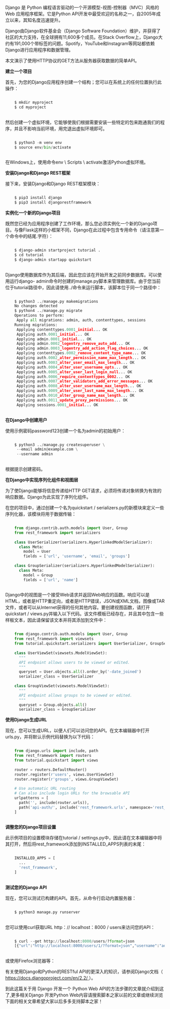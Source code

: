 Django 是 Python 编程语言驱动的一个开源模型-视图-控制器（MVC）风格的 Web 应用程序框架。它是Python
API开发中最受欢迎的名称之一，自2005年成立以来，其知名度迅速提升。

Django由Django软件基金会（Django Software
Foundation）维护，并获得了社区的大力支持，在全球拥有11,600多个成员。在Stack
Overflow上，Django大约有191,000个带标签的问题。Spotify，YouTube和Instagram等网站都依赖Django进行应用程序和数据管理。

本文演示了使用HTTP协议的GET方法从服务器获取数据的简单API。

**建立一个项目**

首先，为您的Django应用程序创建一个结构；您可以在系统上的任何位置执行此操作：

```python

    $ mkdir myproject
    $ cd myproject
    
```

然后创建一个虚拟环境，它能够使我们根据需要安装一些特定的包来跑通我们的程序，并且不影响当前环境，用完退出虚拟环境即可。

```python

    $ python3 -m venv env
    $ source env/bin/activate
    
```

在Windows上，使用命令env \ Scripts \ activate激活Python虚拟环境。

**安装Django和Django REST框架**

接下来，安装Django和Django REST框架模块：

```python

    $ pip3 install django
    $ pip3 install djangorestframework
```

**实例化一个新的Django项目**

既然您已经为应用程序创建了工作环境，那么您必须实例化一个新的Django项目。与像Flask这样的小框架不同，Django在此过程中包含专用命令（请注意第一个命令中的结尾.字符）：

```python

    $ django-admin startproject tutorial .
    $ cd tutorial
    $ django-admin startapp quickstart
    
```

Django使用数据库作为其后端，因此您应该在开始开发之前同步数据库。可以使用运行django-
admin命令时创建的manage.py脚本来管理数据库。由于您当前位于tutorial路径中，因此请使用../命令来运行脚本，该脚本位于同一个路径中：

```python

    $ python3 ../manage.py makemigrations
    No changes detected
    $ python4 ../manage.py migrate
    Operations to perform:
     Apply all migrations: admin, auth, contenttypes, sessions
    Running migrations:
     Applying contenttypes.0001_initial... OK
     Applying auth.0001_initial... OK
     Applying admin.0001_initial... OK
     Applying admin.0002_logentry_remove_auto_add... OK
     Applying admin.0003_logentry_add_action_flag_choices... OK
     Applying contenttypes.0002_remove_content_type_name... OK
     Applying auth.0002_alter_permission_name_max_length... OK
     Applying auth.0003_alter_user_email_max_length... OK
     Applying auth.0004_alter_user_username_opts... OK
     Applying auth.0005_alter_user_last_login_null... OK
     Applying auth.0006_require_contenttypes_0002... OK
     Applying auth.0007_alter_validators_add_error_messages... OK
     Applying auth.0008_alter_user_username_max_length... OK
     Applying auth.0009_alter_user_last_name_max_length... OK
     Applying auth.0010_alter_group_name_max_length... OK
     Applying auth.0011_update_proxy_permissions... OK
     Applying sessions.0001_initial... OK
    
```

**在Django中创建用户**

使用示例密码password123创建一个名为admin的初始用户：

```python

    $ python3 ../manage.py createsuperuser \
     --email admin@example.com \
     --username admin
    
```

根据提示创建密码。

**在Django中实现序列化组件和视图层**

为了使Django能够将信息传递给HTTP GET请求，必须将传递对象转换为有效的响应数据。Django为此实现了序列化组件。

在您的项目中，通过创建一个名为quickstart / serializers.py的新模块来定义一些序列化器，该模块将用于数据传输：

```python

    from django.contrib.auth.models import User, Group
    from rest_framework import serializers
     
    class UserSerializer(serializers.HyperlinkedModelSerializer):
      class Meta:
        model = User
        fields = ['url', 'username', 'email', 'groups']
     
    class GroupSerializer(serializers.HyperlinkedModelSerializer):
      class Meta:
        model = Group
        fields = ['url', 'name']
    
```

Django中的视图是一个接受Web请求并返回Web响应的函数。响应可以是HTML，或者是HTTP重定向，或者是HTTP错误，JSON或XML文档，图像或TAR文件，或者可以从Internet获得的任何其他内容。要创建视图函数，请打开quickstart
/ views.py并输入以下代码。该文件模板已经存在，并且其中包含一些样板文本，因此请保留该文本并将其添加到文件中：

```python

    from django.contrib.auth.models import User, Group
    from rest_framework import viewsets
    from tutorial.quickstart.serializers import UserSerializer, GroupSerializer
     
    class UserViewSet(viewsets.ModelViewSet):
      """
      API endpoint allows users to be viewed or edited.
      """
      queryset = User.objects.all().order_by('-date_joined')
      serializer_class = UserSerializer
     
    class GroupViewSet(viewsets.ModelViewSet):
      """
      API endpoint allows groups to be viewed or edited.
      """
      queryset = Group.objects.all()
      serializer_class = GroupSerializer
```

**使用Django生成URL**

现在，您可以生成URL，以便人们可以访问您的API。在文本编辑器中打开urls.py，并将默认示例代码替换为以下代码：

```python

    from django.urls import include, path
    from rest_framework import routers
    from tutorial.quickstart import views
     
    router = routers.DefaultRouter()
    router.register(r'users', views.UserViewSet)
    router.register(r'groups', views.GroupViewSet)
     
    # Use automatic URL routing
    # Can also include login URLs for the browsable API
    urlpatterns = [
      path('', include(router.urls)),
      path('api-auth/', include('rest_framework.urls', namespace='rest_framework'))
    ]
    
```

**调整您的Django项目设置**

此示例项目的设置模块存储在tutorial /
settings.py中，因此请在文本编辑器中将其打开，然后将rest_framework添加到INSTALLED_APPS列表的末尾：

```python

    INSTALLED_APPS = [
      ...
      'rest_framework',
    ]
    
```

**测试您的Django API**

现在，您可以测试已构建的API。首先，从命令行启动内置服务器：

```python

    $ python3 manage.py runserver
    
```

您可以使用curl获取URL http：// localhost：8000 / users来访问您的API：

```python

    $ curl --get http://localhost:8000/users/?format=json
    [{"url":"http://localhost:8000/users/1/?format=json","username":"admin","email":"admin@example.com","groups":[]}]
    
```

或使用Firefox浏览器等：

有关使用Django和Python的RESTful API的更深入的知识，请参阅Django文档（ [
https://docs.djangoproject.com/en/2.2/
](https://docs.djangoproject.com/en/2.2/) ）。

到此这篇关于用 Django 开发一个 Python Web API的方法步骤的文章就介绍到这了,更多相关Django 开发Python
Web内容请搜索脚本之家以前的文章或继续浏览下面的相关文章希望大家以后多多支持脚本之家！

